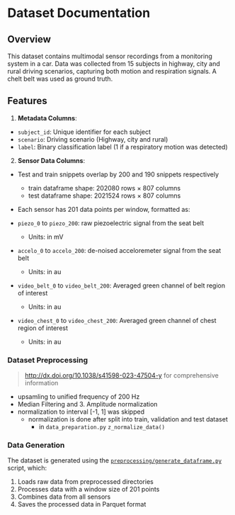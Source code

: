 # Dataset Documentation

## Overview

This dataset contains multimodal sensor recordings from a monitoring system in a car. Data was collected from 15 subjects in highway, city and rural driving scenarios, capturing both motion and respiration signals. A chelt belt was used as ground truth.

## Features


1. **Metadata Columns**:

- `subject_id`: Unique identifier for each subject
- `scenario`: Driving scenario (Highway, city and rural)
- `label`: Binary classification label (1 if a respiratory motion was detected)

2. **Sensor Data Columns**:

- Test and train snippets overlap by 200 and 190 snippets respectively
  - train dataframe shape: 202080 rows × 807 columns
  - test dataframe shape: 2021524 rows × 807 columns

- Each sensor has 201 data points per window, formatted as:

- `piezo_0` to `piezo_200`: raw piezoelectric signal from the seat belt
  - Units: in mV
  
- `accelo_0` to `accelo_200`: de-noised acceloremeter signal from the seat belt
  - Units: in au
  
- `video_belt_0` to `video_belt_200`: Averaged green channel of belt region of interest
  - Units: in au

- `video_chest_0` to `video_chest_200`: Averaged green channel of chest region of interest
  - Units: in au
  

### Dataset Preprocessing

> <http://dx.doi.org/10.1038/s41598-023-47504-y> for comprehensive information

- upsamling to unified frequency of 200 Hz
- Median Filtering and 3. Amplitude normalization
- normalization to interval [-1, 1] was skipped
  - normalization is done after split into train, validation and test dataset
    - in `data_preparation.py` `z_normalize_data()`

### Data Generation

The dataset is generated using the [`preprocessing/generate_dataframe.py`](preprocessing/generate_dataframe.py) script, which:

1. Loads raw data from preprocessed directories
2. Processes data with a window size of 201 points
3. Combines data from all sensors
4. Saves the processed data in Parquet format